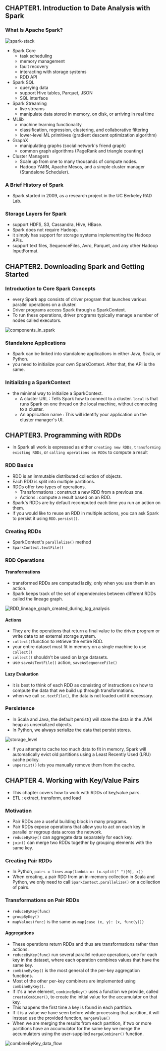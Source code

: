 ## CHAPTER1. Introduction to Date Analysis with Spark
### What Is Apache Spark?
![spark-stack](img/spark-stack.png)
- Spark Core
    - task scheduling
    - memory management
    - fault recovery
    - interacting with storage systems
    - RDD API
- Spark SQL
    - querying data
    - support Hive tables, Parquet, JSON
    - SQL interface
- Spark Streaming
    - live streams
    - manipulate data stored in memory, on disk, or arriving in real time
- MLlib
    - machine learning functionality
    - classification, regression, clustering, and collaborative filtering
    - lower-level ML primitives (gradient descent optimization algorithm)
- GraphX
    - manipulating graphs (social network's friend graph)
    - common graph algorithms (PageRank and triangle counting)
- Cluster Managers
    - Scale up from one to many thousands of compute nodes.
    - Hadoop YARN, Apache Mesos, and a simple cluster manager (Standalone Scheduler).
    
### A Brief History of Spark
- Spark started in 2009, as a research project in the UC Berkeley RAD Lab.

### Storage Layers for Spark
- support HDFS, S3, Cassandra, Hive, HBase.
- Spark does not require Hadoop.
- it simply has support for storage systems implementing the Hadoop APIs.
- support text files, SequenceFiles, Avro, Parquet, and any other Hadoop InputFormat.


## CHAPTER2. Downloading Spark and Getting Started
### Introduction to Core Spark Concepts
- every Spark app consists of driver program that launches various parallel operations on a cluster.
- Driver programs access Spark through a SparkContext.
- To run these operations, driver programs typically manage a number of nodes called executors.

![components_in_spark](img/components_in_spark.png)

### Standalone Applications
- Spark can be linked into standalone applications in either Java, Scala, or Python.
- you need to initialize your own SparkContext. After that, the API is the same.

### Initializing a SparkContext
- the minimal way to initialize a SparkContext.
    - A cluster URL : Tells Spark how to connect to a cluster. `local` is that runs Spark on one thread on the local machine, without connecting to a cluster.
    - An application name : This will identify your application on the cluster manager's UI.
    
## CHAPTER3. Programming with RDDs
- In Spark all work is expressed as either `creating new RDDs`, `transforming existing RDDs`, or `calling operations on RDDs` to compute a result

### RDD Basics
- RDD is an immutable distributed collection of objects.
- Each RDD is split into multiple partitions.
- RDDs offer two types of operations.
    - Transformations : construct a new RDD from a previous one.
    - Actions : compute a result based on an RDD.
- Spark's RDDs are by default recomputed each time you run an action on them.
- If you would like to reuse an RDD in multiple actions, you can ask Spark to persist it using `RDD.persist()`.

### Creating RDDs
- SparkContext's `parallelize()` method
- `SparkContext.textFile()`

### RDD Operations
#### Transformations
- transformed RDDs are computed lazily, only when you use them in an action.
- Spark keeps track of the set of dependencies between different RDDs called the lineage graph.

![RDD_lineage_graph_created_during_log_analysis](img/lineage.png)

#### Actions
- They are the operations that return a final value to the driver program or write data to an external storage system.
- `collect()`function to retrieve the entire RDD.
- your entire dataset must fit in memory on a single machine to use `collect()`
- `collect()` shouldn't be used on large datasets.
- use `saveAsTextFile()` action, `saveAsSequenceFile()`

#### Lazy Evaluation
- it is best to think of each RDD as consisting of instructions on how to compute the data that we build up through transformations.
- when we call `sc.textFile()`, the data is not loaded until it necessary.

### Persistence
- In Scala and Java, the default persist() will store the data in the JVM heap as unserialized objects.
- In Python, we always serialize the data that persist stores.

![storage_level](img/storageLevel.png)

- If you attempt to cache too much data to fit in memory, Spark will automatically evict old partitions using a Least Recently Used (LRU) cache policy.
- `unpersist()` lets you manually remove them from the cache.


## CHAPTER 4. Working with Key/Value Pairs
- This chapter covers how to work with RDDs of key/value pairs.
- ETL : extract, transform, and load

### Motivation
- Pair RDDs are a useful building block in many programs.
- Pair RDDs expose operations that allow you to act on each key in parallel or regroup data across the network.
- `reduceByKey()` can aggregate data separately for each key.
- `join()` can merge two RDDs together by grouping elements with the same key.

### Creating Pair RDDs
- In Python, `pairs = lines.map(lambda x: (x.split(" ")[0], x))`
- When creating, a pair RDD from an in-memory collection in Scala and Python, we only need to call `SparkContext.parallelize()` on a collection of pairs.

### Transformations on Pair RDDs
- `reduceByKey(func)`
- `groupByKey()`
- `mapValues(func)` is the same as `map{case (x, y): (x, func(y))}`

#### Aggregations
- These operations return RDDs and thus are transformations rather than actions.
- `reduceByKey(func)` run several parallel reduce operations, one for each key in the dataset, where each operation combines values that have the same key.
- `combineByKey()` is the most general of the per-key aggregation functions.
- Most of the other per-key combiners are implemented using `combineByKey()`.
- If it's a new element, `combineByKey()` uses a function we provide, called `createCombiner()`, to create the initial value for the accumulator on that key.
- This happens the first time a key is found in each partition.
- If it is a value we have seen before while processing that partition, it will instead use the provided function, `mergeValue()`
- When we are merging the results from each partition, if two or more partitions have an accumulator for the same key we merge the accumulators using the user-supplied `mergeCombiner()` function.

![combineByKey_data_flow](img/combineByKey_data_flow.png)